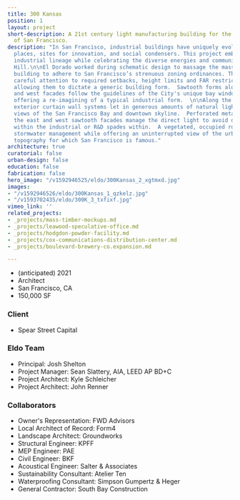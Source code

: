 ```yaml
---
title: 300 Kansas
position: 1
layout: project
short-description: A 21st century light manufacturing building for the emerging economies
  of San Francisco.
description: "In San Francisco, industrial buildings have uniquely evolved as civic
  places, sites for innovation, and social condensers. This project embraces its light
  industrial lineage while celebrating the diverse energies and communities of Potrero
  Hill.\n\nEl Dorado worked during schematic design to massage the massing of the
  building to adhere to San Francisco’s strenuous zoning ordinances. The design pays
  careful attention to required setbacks, height limits and FAR restrictions without
  allowing them to dictate a generic building form.  Sawtooth forms along the east
  and west facades follow the guidelines of the City's unique bay window code, while
  offering a re-imagining of a typical industrial form.  \n\nAlong the north facade,
  exterior curtain wall systems let in generous amounts of natural light and frame
  views of the San Francisco Bay and downtown skyline.  Perforated metal panels on
  the east and west sawtooth facades manage the direct light to avoid disruptive glare
  within the industrial or R&D spades within.  A vegetated, occupied roof top provides
  stormwater management while offering an uninterrupted view of the urban fabric and
  topography for which San Francisco is famous."
architecture: true
curatorial: false
urban-design: false
education: false
fabrication: false
hero_image: "/v1592946525/eldo/300Kansas_2_xgtmxd.jpg"
images:
- "/v1592946526/eldo/300Kansas_1_qzkelz.jpg"
- "/v1593702435/eldo/300K_3_txfixf.jpg"
vimeo_link: ''
related_projects:
- _projects/mass-timber-mockups.md
- _projects/leawood-speculative-office.md
- _projects/hodgdon-powder-facility.md
- _projects/cox-communications-distribution-center.md
- _projects/boulevard-brewery-co.expansion.md

---
```

* (anticipated) 2021
* Architect
* San Francisco, CA
* 150,000 SF

### Client

* Spear Street Capital

### Eldo Team

* Principal: Josh Shelton
* Project Manager: Sean Slattery, AIA, LEED AP BD+C
* Project Architect: Kyle Schleicher
* Project Architect: John Renner

### Collaborators

* Owner's Representation: FWD Advisors
* Local Architect of Record: Form4
* Landscape Architect: Groundworks
* Structural Engineer: KPFF
* MEP Engineer: PAE
* Civil Engineer: BKF
* Acoustical Engineer: Salter & Associates
* Sustainability Consultant: Atelier Ten
* Waterproofing Consultant: Simpson Gumpertz & Heger
* General Contractor: South Bay Construction